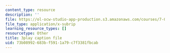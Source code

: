 ```yaml
---
content_type: resource
description: ''
file: https://ol-ocw-studio-app-production.s3.amazonaws.com/courses/7-01sc-fundamentals-of-biology-fall-2011/73b08992683bf5911a79c7f3381fbcab_dt4sSAb-7cE.srt
file_type: application/x-subrip
learning_resource_types: []
resourcetype: Other
title: 3play caption file
uid: 73b08992-683b-f591-1a79-c7f3381fbcab
---
```


